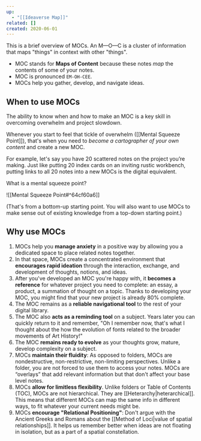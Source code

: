 ```yaml
---
up:
  - "[[Ideaverse Map]]"
related: []
created: 2020-06-01
---
```


This is a brief overview of MOCs. An M—O—C is a cluster of information that maps "things" in context with other "things".

- MOC stands for **Maps of Content** because these notes *map* the contents of some of your notes.
- MOC is pronounced `EM-OH-CEE`.
- MOCs help you gather, develop, and navigate ideas.

## When to use MOCs
The ability to know when and how to make an MOC is a key skill in overcoming overwhelm and project slowdown.

Whenever you start to feel that tickle of overwhelm ([[Mental Squeeze Point]]), that's when you need to *become a cartographer of your own content* and create a new MOC. 

For example, let's say you have 20 scattered notes on the project you’re making. Just like putting 20 index cards on an inviting rustic workbench, putting links to all 20 notes into a new MOCs is the digital equivalent.

What is a mental squeeze point? 

![[Mental Squeeze Point#^64cf60a6]]

(That's from a bottom-up starting point. You will also want to use MOCs to make sense out of existing knowledge from a top-down starting point.)

## Why use MOCs
1. MOCs help you **manage anxiety** in a positive way by allowing you a dedicated space to place related notes together.
2. In that space, MOCs create a concentrated environment that **encourages rapid ideation** through the interaction, exchange, and development of thoughts, notions, and ideas.
3. After you've developed an MOC you're happy with, it **becomes a reference** for whatever project you need to complete: an essay, a product, a summation of thought on a topic. Thanks to developing your MOC, you might find that your new project is already 80% complete.
4. The MOC remains as a **reliable navigational tool** to the rest of your digital library.
5. The MOC also **acts as a reminding tool** on a subject. Years later you can quickly return to it and remember, "Oh I remember now, that's what I thought about the how the evolution of fonts related to the broader movements of Art History!"
6. The MOC **remains ready to evolve** as your thoughts grow, mature, develop complexity on a subject. 
7. MOCs **maintain their fluidity**: As opposed to folders, MOCs are nondestructive, non-restrictive, non-limiting perspectives. Unlike a folder, you are not forced to use them to access your notes. MOCs are “overlays” that add relevant information but that don't affect your base level notes. 
8. MOCs **allow for limitless flexibility**. Unlike folders or Table of Contents (TOC), MOCs are not hierarchical. They are [[Heterarchy|heterarchical]]. This means that different MOCs can map the same info in different ways, to fit whatever your current needs might be.
9. MOCs **encourage "Relational Positioning"**: Don't argue with the Ancient Greeks and Romans about the [[Method of Loci|value of spatial relationships]]. It helps us remember better when ideas are not floating in isolation, but as a part of a spatial constellation.